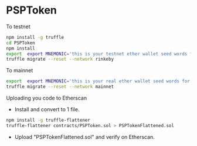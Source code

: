 # PSPToken

To testnet
```bash
npm install -g truffle
cd PSPToken
npm install
export  export MNEMONIC='this is your testnet ether wallet seed words for deploy on rinkeby'
truffle migrate --reset --network rinkeby
```

To mainnet
```bash
export  export MNEMONIC='this is your real ether wallet seed words for deploy on mainnet'
truffle migrate --reset --network mainnet
```

Uploading you code to Etherscan
- Install and convert to 1 file.
```bash
npm install -g truffle-flattener
truffle-flattener contracts/PSPToken.sol > PSPTokenFlattened.sol
```
- Upload "PSPTokenFlattened.sol" and verify on Etherscan.

